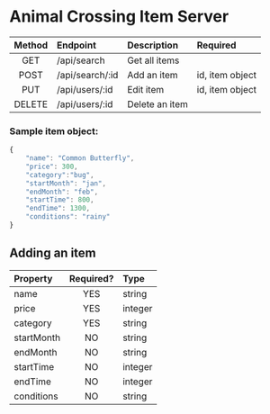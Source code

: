 # Animal Crossing Item Server 


| Method | Endpoint | Description | Required |
| :----: | :---- | :---- | :---- |
| GET | /api/search | Get all items  | |
| POST | /api/search/:id | Add an item | id, item object |
| PUT | /api/users/:id | Edit item | id, item object |
| DELETE | /api/users/:id | Delete an item |  |



### Sample item object:
```javascript
{
    "name": "Common Butterfly",
    "price": 300,
    "category":"bug",
    "startMonth": "jan",
    "endMonth": "feb",
    "startTime": 800,
    "endTime": 1300,
    "conditions": "rainy"
}
```

## Adding an item


|Property| Required? | Type|
|:-----|:-----:|:-----|
|name| YES| string| 
|price| YES| integer|
|category| YES | string| 
|startMonth|NO| string|
|endMonth|NO|string|
|startTime| NO| integer|
|endTime| NO| integer|
|conditions|NO|string|





